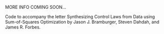 MORE INFO COMING SOON...

Code to accompany the letter Synthesizing Control Laws from Data using Sum-of-Squares Optimization by Jason J. Bramburger, Steven Dahdah, and James R. Forbes. 
